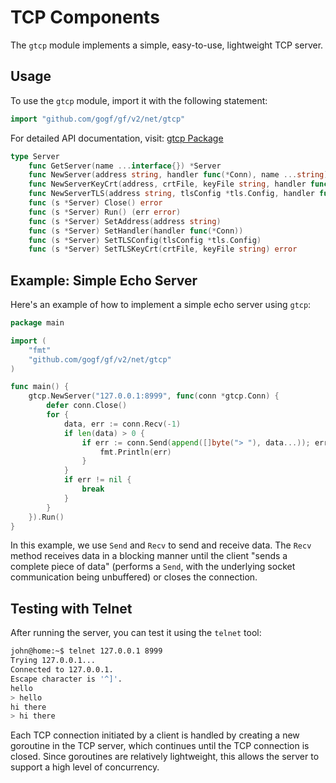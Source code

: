 # TCP Components

The `gtcp` module implements a simple, easy-to-use, lightweight TCP server.

## Usage

To use the `gtcp` module, import it with the following statement:

```go
import "github.com/gogf/gf/v2/net/gtcp"
```

For detailed API documentation, visit: [gtcp Package](https://pkg.go.dev/github.com/gogf/gf/v2/net/gtcp)

```go
type Server
    func GetServer(name ...interface{}) *Server
    func NewServer(address string, handler func(*Conn), name ...string) *Server
    func NewServerKeyCrt(address, crtFile, keyFile string, handler func(*Conn), name ...string) *Server
    func NewServerTLS(address string, tlsConfig *tls.Config, handler func(*Conn), name ...string) *Server
    func (s *Server) Close() error
    func (s *Server) Run() (err error)
    func (s *Server) SetAddress(address string)
    func (s *Server) SetHandler(handler func(*Conn))
    func (s *Server) SetTLSConfig(tlsConfig *tls.Config)
    func (s *Server) SetTLSKeyCrt(crtFile, keyFile string) error
```

## Example: Simple Echo Server

Here's an example of how to implement a simple echo server using `gtcp`:

```go
package main

import (
    "fmt"
    "github.com/gogf/gf/v2/net/gtcp"
)

func main() {
    gtcp.NewServer("127.0.0.1:8999", func(conn *gtcp.Conn) {
        defer conn.Close()
        for {
            data, err := conn.Recv(-1)
            if len(data) > 0 {
                if err := conn.Send(append([]byte("> "), data...)); err != nil {
                    fmt.Println(err)
                }
            }
            if err != nil {
                break
            }
        }
    }).Run()
}
```

In this example, we use `Send` and `Recv` to send and receive data. The `Recv` method receives data in a blocking manner until the client "sends a complete piece of data" (performs a `Send`, with the underlying socket communication being unbuffered) or closes the connection.

## Testing with Telnet

After running the server, you can test it using the `telnet` tool:

```bash
john@home:~$ telnet 127.0.0.1 8999
Trying 127.0.0.1...
Connected to 127.0.0.1.
Escape character is '^]'.
hello
> hello
hi there
> hi there
```

Each TCP connection initiated by a client is handled by creating a new goroutine in the TCP server, which continues until the TCP connection is closed. Since goroutines are relatively lightweight, this allows the server to support a high level of concurrency.
